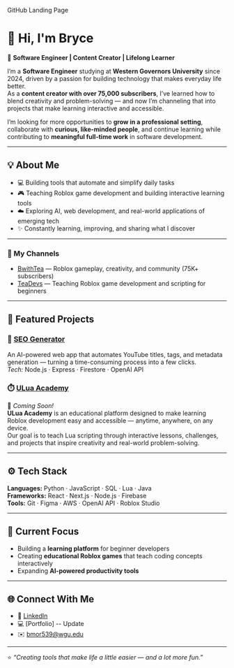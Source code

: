 GitHub Landing Page

# 👋 Hi, I'm Bryce 

🚀 **Software Engineer | Content Creator | Lifelong Learner**

I’m a **Software Engineer** studying at **Western Governors University** since 2024, driven by a passion for building technology that makes everyday life better.  
As a **content creator with over 75,000 subscribers**, I’ve learned how to blend creativity and problem-solving — and now I’m channeling that into projects that make learning interactive and accessible.  

I’m looking for more opportunities to **grow in a professional setting**, collaborate with **curious, like-minded people**, and continue learning while contributing to **meaningful full-time work** in software development.


---

## 💡 About Me
- 💻 Building tools that automate and simplify daily tasks  
- 🎮 Teaching Roblox game development and building interactive learning tools  
- ☁️ Exploring AI, web development, and real-world applications of emerging tech  
- ✨ Constantly learning, improving, and sharing what I discover  

---
### 🎥 My Channels
- [BwithTea](https://youtube.com/@BwithTea) — Roblox gameplay, creativity, and community (75K+ subscribers)  
- [TeaDevs](https://www.youtube.com/channel/UCG84TNLBTc1e1-i7yf45swQ) — Teaching Roblox game development and scripting for beginners   
---

## 🧩 Featured Projects

### 🧾 [SEO Generator](https://github.com/BwithTea/Title-Generator)
An AI-powered web app that automates YouTube titles, tags, and metadata generation — turning a time-consuming process into a few clicks.  
*Tech:* Node.js · Express · Firestore · OpenAI API  

### ⏱️ [ULua Academy](#)
🚧 *Coming Soon!*  
**ULua Academy** is an educational platform designed to make learning Roblox development easy and accessible — anytime, anywhere, on any device.  
Our goal is to teach Lua scripting through interactive lessons, challenges, and projects that inspire creativity and real-world problem-solving.  

---

## ⚙️ Tech Stack
**Languages:** Python · JavaScript · SQL · Lua · Java  
**Frameworks:** React · Next.js · Node.js · Firebase  
**Tools:** Git · Figma · AWS · OpenAI API · Roblox Studio  

---

## 🌱 Current Focus
- Building a **learning platform** for beginner developers  
- Creating **educational Roblox games** that teach coding concepts interactively  
- Expanding **AI-powered productivity tools**  

---

## 🌐 Connect With Me
- 💼 [LinkedIn](https://www.linkedin.com/in/brycemoran)
- 💻 [Portfolio] -- Update
- ✉️ bmor539@wgu.edu

---

⭐ *“Creating tools that make life a little easier — and a lot more fun.”*


